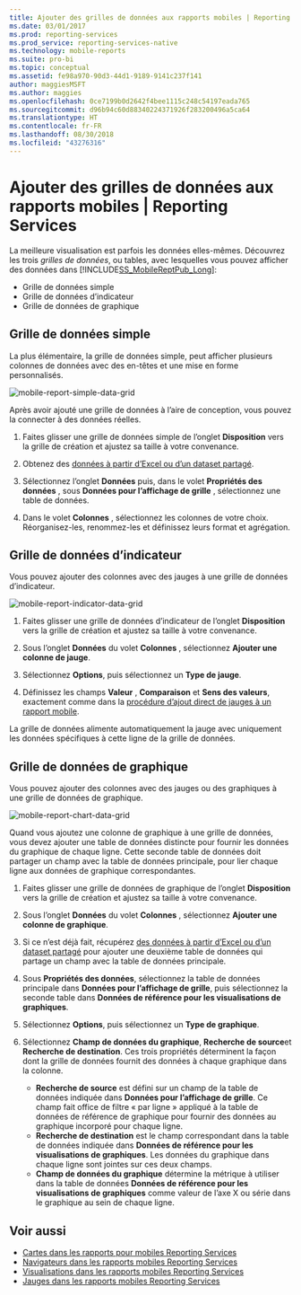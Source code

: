 ```yaml
---
title: Ajouter des grilles de données aux rapports mobiles | Reporting Services| Microsoft Docs
ms.date: 03/01/2017
ms.prod: reporting-services
ms.prod_service: reporting-services-native
ms.technology: mobile-reports
ms.suite: pro-bi
ms.topic: conceptual
ms.assetid: fe98a970-90d3-44d1-9189-9141c237f141
author: maggiesMSFT
ms.author: maggies
ms.openlocfilehash: 0ce7199b0d2642f4bee1115c248c54197eada765
ms.sourcegitcommit: d96b94c60d88340224371926f283200496a5ca64
ms.translationtype: HT
ms.contentlocale: fr-FR
ms.lasthandoff: 08/30/2018
ms.locfileid: "43276316"
---
```

# <a name="add-data-grids-to-mobile-reports--reporting-services"></a>Ajouter des grilles de données aux rapports mobiles | Reporting Services
La meilleure visualisation est parfois les données elles-mêmes. Découvrez les trois *grilles de données*, ou tables, avec lesquelles vous pouvez afficher des données dans [!INCLUDE[SS_MobileReptPub_Long](../../includes/ss-mobilereptpub-long.md)]:
* Grille de données simple
* Grille de données d’indicateur
* Grille de données de graphique

## <a name="simple-data-grid"></a>Grille de données simple
La plus élémentaire, la grille de données simple, peut afficher plusieurs colonnes de données avec des en-têtes et une mise en forme personnalisés. 

![mobile-report-simple-data-grid](../../reporting-services/mobile-reports/media/mobile-report-simple-data-grid.png)

Après avoir ajouté une grille de données à l’aire de conception, vous pouvez la connecter à des données réelles.

1. Faites glisser une grille de données simple de l’onglet **Disposition** vers la grille de création et ajustez sa taille à votre convenance.

2. Obtenez des [données à partir d’Excel ou d’un dataset partagé](../../reporting-services/mobile-reports/data-for-reporting-services-mobile-reports.md).

3. Sélectionnez l’onglet **Données** puis, dans le volet **Propriétés des données** , sous **Données pour l’affichage de grille** , sélectionnez une table de données.

4. Dans le volet **Colonnes** , sélectionnez les colonnes de votre choix. Réorganisez-les, renommez-les et définissez leurs format et agrégation. 

 
##  <a name="indicator-data-grid"></a>Grille de données d’indicateur
Vous pouvez ajouter des colonnes avec des jauges à une grille de données d’indicateur.

![mobile-report-indicator-data-grid](../../reporting-services/mobile-reports/media/mobile-report-indicator-data-grid.png)

1. Faites glisser une grille de données d’indicateur de l’onglet **Disposition** vers la grille de création et ajustez sa taille à votre convenance.

2. Sous l’onglet **Données** du volet **Colonnes** , sélectionnez **Ajouter une colonne de jauge**. 

3. Sélectionnez **Options**, puis sélectionnez un **Type de jauge**. 

4. Définissez les champs **Valeur** , **Comparaison** et **Sens des valeurs**, exactement comme dans la [procédure d’ajout direct de jauges à un rapport mobile](../../reporting-services/mobile-reports/add-gauges-to-mobile-reports-reporting-services.md).

La grille de données alimente automatiquement la jauge avec uniquement les données spécifiques à cette ligne de la grille de données.  

## <a name="chart-data-grid"></a>Grille de données de graphique
Vous pouvez ajouter des colonnes avec des jauges ou des graphiques à une grille de données de graphique. 

![mobile-report-chart-data-grid](../../reporting-services/mobile-reports/media/mobile-report-chart-data-grid.png)

Quand vous ajoutez une colonne de graphique à une grille de données, vous devez ajouter une table de données distincte pour fournir les données du graphique de chaque ligne. Cette seconde table de données doit partager un champ avec la table de données principale, pour lier chaque ligne aux données de graphique correspondantes. 

1. Faites glisser une grille de données de graphique de l’onglet **Disposition** vers la grille de création et ajustez sa taille à votre convenance.

2. Sous l’onglet **Données** du volet **Colonnes** , sélectionnez **Ajouter une colonne de graphique**. 

3. Si ce n’est déjà fait, récupérez [des données à partir d’Excel ou d’un dataset partagé](../../reporting-services/mobile-reports/data-for-reporting-services-mobile-reports.md) pour ajouter une deuxième table de données qui partage un champ avec la table de données principale.

4. Sous **Propriétés des données**, sélectionnez la table de données principale dans **Données pour l’affichage de grille**, puis sélectionnez la seconde table dans **Données de référence pour les visualisations de graphiques**.

5. Sélectionnez **Options**, puis sélectionnez un **Type de graphique**.
 
6. Sélectionnez **Champ de données du graphique**, **Recherche de source**et **Recherche de destination**. 
   Ces trois propriétés déterminent la façon dont la grille de données fournit des données à chaque graphique dans la colonne.
   
   *   **Recherche de source** est défini sur un champ de la table de données indiquée dans **Données pour l’affichage de grille**. Ce champ fait office de filtre « par ligne » appliqué à la table de données de référence de graphique pour fournir des données au graphique incorporé pour chaque ligne. 
   * **Recherche de destination** est le champ correspondant dans la table de données indiquée dans **Données de référence pour les visualisations de graphiques**. Les données du graphique dans chaque ligne sont jointes sur ces deux champs.   
   * **Champ de données du graphique** détermine la métrique à utiliser dans la table de données **Données de référence pour les visualisations de graphiques** comme valeur de l’axe X ou série dans le graphique au sein de chaque ligne.  

## <a name="see-also"></a>Voir aussi 
* [Cartes dans les rapports pour mobiles Reporting Services](../../reporting-services/mobile-reports/maps-in-reporting-services-mobile-reports.md)
* [Navigateurs dans les rapports mobiles Reporting Services](../../reporting-services/mobile-reports/add-navigators-to-reporting-services-mobile-reports.md)
* [Visualisations dans les rapports mobiles Reporting Services](../../reporting-services/mobile-reports/add-visualizations-to-reporting-services-mobile-reports.md)
* [Jauges dans les rapports mobiles Reporting Services](../../reporting-services/mobile-reports/add-gauges-to-mobile-reports-reporting-services.md)  
 
  
